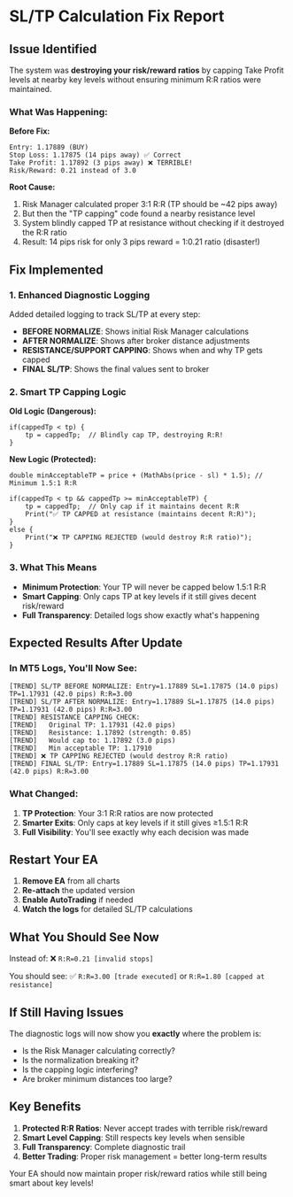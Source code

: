 # SL/TP Calculation Fix Report

## Issue Identified

The system was **destroying your risk/reward ratios** by capping Take Profit levels at nearby key levels without ensuring minimum R:R ratios were maintained.

### What Was Happening:

**Before Fix:**
```
Entry: 1.17889 (BUY)
Stop Loss: 1.17875 (14 pips away) ✅ Correct
Take Profit: 1.17892 (3 pips away) ❌ TERRIBLE!
Risk/Reward: 0.21 instead of 3.0
```

**Root Cause:**
1. Risk Manager calculated proper 3:1 R:R (TP should be ~42 pips away)
2. But then the "TP capping" code found a nearby resistance level
3. System blindly capped TP at resistance without checking if it destroyed the R:R ratio
4. Result: 14 pips risk for only 3 pips reward = 1:0.21 ratio (disaster!)

## Fix Implemented

### 1. Enhanced Diagnostic Logging

Added detailed logging to track SL/TP at every step:
- **BEFORE NORMALIZE**: Shows initial Risk Manager calculations
- **AFTER NORMALIZE**: Shows after broker distance adjustments  
- **RESISTANCE/SUPPORT CAPPING**: Shows when and why TP gets capped
- **FINAL SL/TP**: Shows the final values sent to broker

### 2. Smart TP Capping Logic

**Old Logic (Dangerous):**
```mql5
if(cappedTp < tp) {
    tp = cappedTp;  // Blindly cap TP, destroying R:R!
}
```

**New Logic (Protected):**
```mql5
double minAcceptableTP = price + (MathAbs(price - sl) * 1.5); // Minimum 1.5:1 R:R

if(cappedTp < tp && cappedTp >= minAcceptableTP) {
    tp = cappedTp;  // Only cap if it maintains decent R:R
    Print("✅ TP CAPPED at resistance (maintains decent R:R)");
}
else {
    Print("❌ TP CAPPING REJECTED (would destroy R:R ratio)");
}
```

### 3. What This Means

- **Minimum Protection**: Your TP will never be capped below 1.5:1 R:R
- **Smart Capping**: Only caps TP at key levels if it still gives decent risk/reward
- **Full Transparency**: Detailed logs show exactly what's happening

## Expected Results After Update

### In MT5 Logs, You'll Now See:

```
[TREND] SL/TP BEFORE NORMALIZE: Entry=1.17889 SL=1.17875 (14.0 pips) TP=1.17931 (42.0 pips) R:R=3.00
[TREND] SL/TP AFTER NORMALIZE: Entry=1.17889 SL=1.17875 (14.0 pips) TP=1.17931 (42.0 pips) R:R=3.00
[TREND] RESISTANCE CAPPING CHECK:
[TREND]   Original TP: 1.17931 (42.0 pips)
[TREND]   Resistance: 1.17892 (strength: 0.85)
[TREND]   Would cap to: 1.17892 (3.0 pips)
[TREND]   Min acceptable TP: 1.17910
[TREND] ❌ TP CAPPING REJECTED (would destroy R:R ratio)
[TREND] FINAL SL/TP: Entry=1.17889 SL=1.17875 (14.0 pips) TP=1.17931 (42.0 pips) R:R=3.00
```

### What Changed:

1. **TP Protection**: Your 3:1 R:R ratios are now protected
2. **Smarter Exits**: Only caps at key levels if it still gives ≥1.5:1 R:R
3. **Full Visibility**: You'll see exactly why each decision was made

## Restart Your EA

1. **Remove EA** from all charts
2. **Re-attach** the updated version
3. **Enable AutoTrading** if needed
4. **Watch the logs** for detailed SL/TP calculations

## What You Should See Now

Instead of:
❌ `R:R=0.21 [invalid stops]`

You should see:
✅ `R:R=3.00 [trade executed]` or `R:R=1.80 [capped at resistance]`

## If Still Having Issues

The diagnostic logs will now show you **exactly** where the problem is:
- Is the Risk Manager calculating correctly?
- Is the normalization breaking it?
- Is the capping logic interfering?
- Are broker minimum distances too large?

## Key Benefits

1. **Protected R:R Ratios**: Never accept trades with terrible risk/reward
2. **Smart Level Capping**: Still respects key levels when sensible
3. **Full Transparency**: Complete diagnostic trail
4. **Better Trading**: Proper risk management = better long-term results

Your EA should now maintain proper risk/reward ratios while still being smart about key levels!

